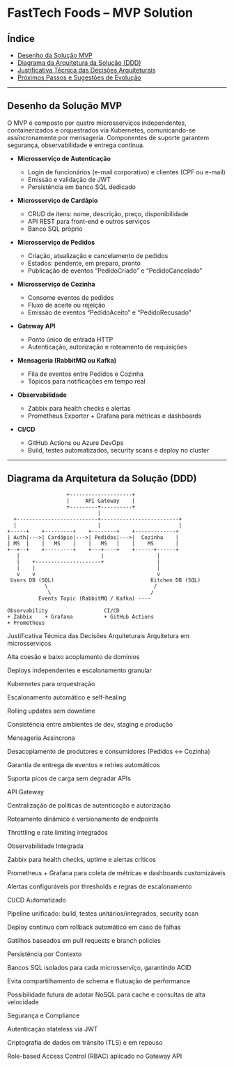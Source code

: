 # FastTech Foods – MVP Solution

## Índice

- [Desenho da Solução MVP](#desenho-da-solução-mvp)  
- [Diagrama da Arquitetura da Solução (DDD)](#diagrama-da-arquitetura-da-solução-ddd)  
- [Justificativa Técnica das Decisões Arquiteturais](#justificativa-técnica-das-decisoes-arquiteturais)  
- [Próximos Passos e Sugestões de Evolução](#próximos-passos-e-sugestões-de-evolução)  

---

## Desenho da Solução MVP

O MVP é composto por quatro microsserviços independentes, containerizados e orquestrados via Kubernetes, comunicando-se assíncronamente por mensageria. Componentes de suporte garantem segurança, observabilidade e entrega contínua.

- **Microsserviço de Autenticação**  
  - Login de funcionários (e-mail corporativo) e clientes (CPF ou e-mail)  
  - Emissão e validação de JWT  
  - Persistência em banco SQL dedicado  

- **Microsserviço de Cardápio**  
  - CRUD de itens: nome, descrição, preço, disponibilidade  
  - API REST para front-end e outros serviços  
  - Banco SQL próprio  

- **Microsserviço de Pedidos**  
  - Criação, atualização e cancelamento de pedidos  
  - Estados: pendente, em preparo, pronto  
  - Publicação de eventos “PedidoCriado” e “PedidoCancelado”  

- **Microsserviço de Cozinha**  
  - Consome eventos de pedidos  
  - Fluxo de aceite ou rejeição  
  - Emissão de eventos “PedidoAceito” e “PedidoRecusado”  

- **Gateway API**  
  - Ponto único de entrada HTTP  
  - Autenticação, autorização e roteamento de requisições  

- **Mensageria (RabbitMQ ou Kafka)**  
  - Fila de eventos entre Pedidos e Cozinha  
  - Tópicos para notificações em tempo real  

- **Observabilidade**  
  - Zabbix para health checks e alertas  
  - Prometheus Exporter + Grafana para métricas e dashboards  

- **CI/CD**  
  - GitHub Actions ou Azure DevOps  
  - Build, testes automatizados, security scans e deploy no cluster  

---

## Diagrama da Arquitetura da Solução (DDD)

```ascii
                   +--------------------+
                   |     API Gateway    |
                   +---------+----------+
                             |
  +--------------------------+-------------------------+
  |                          |                         |
+-----+    +---------+    +--------+    +-------------+
| Auth|--->| Cardápio|--->| Pedidos|--->|  Cozinha    |
| MS  |    |   MS    |    |   MS   |    |    MS       |
+--+--+    +---------+    +---+----+    +------+------+
   |                          |                 |
   |    +---------------------+                 |
   |    |                                       |
   v    v                                       v
 Users DB (SQL)                               Kitchen DB (SQL)
            \                                  /
             \                                /
          Events Topic (RabbitMQ / Kafka) ----

Observability                  CI/CD
+ Zabbix    + Grafana          + GitHub Actions
+ Prometheus
```

Justificativa Técnica das Decisões Arquiteturais
Arquitetura em microsserviços

Alta coesão e baixo acoplamento de domínios

Deploys independentes e escalonamento granular

Kubernetes para orquestração

Escalonamento automático e self-healing

Rolling updates sem downtime

Consistência entre ambientes de dev, staging e produção

Mensageria Assíncrona

Desacoplamento de produtores e consumidores (Pedidos ↔ Cozinha)

Garantia de entrega de eventos e retries automáticos

Suporta picos de carga sem degradar APIs

API Gateway

Centralização de políticas de autenticação e autorização

Roteamento dinâmico e versionamento de endpoints

Throttling e rate limiting integrados

Observabilidade Integrada

Zabbix para health checks, uptime e alertas críticos

Prometheus + Grafana para coleta de métricas e dashboards customizáveis

Alertas configuráveis por thresholds e regras de escalonamento

CI/CD Automatizado

Pipeline unificado: build, testes unitários/integrados, security scan

Deploy contínuo com rollback automático em caso de falhas

Gatilhos baseados em pull requests e branch policies

Persistência por Contexto

Bancos SQL isolados para cada microsserviço, garantindo ACID

Evita compartilhamento de schema e flutuação de performance

Possibilidade futura de adotar NoSQL para cache e consultas de alta velocidade

Segurança e Compliance

Autenticação stateless via JWT

Criptografia de dados em trânsito (TLS) e em repouso

Role-based Access Control (RBAC) aplicado no Gateway API
